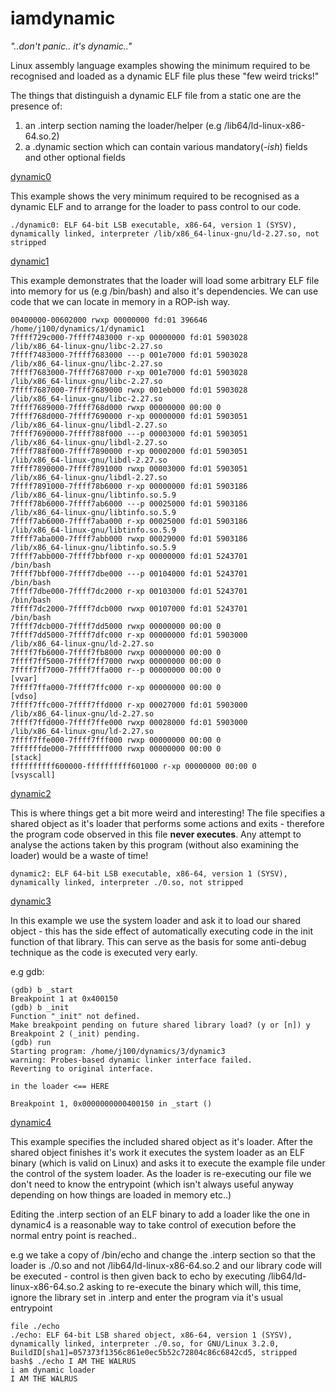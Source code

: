 # iamdynamic

_"..don't panic.. it's dynamic.."_

Linux assembly language examples showing the minimum required to be recognised and loaded as a dynamic ELF file plus these "few weird tricks!" 

The things that distinguish a dynamic ELF file from a static one are the presence of:

1) an .interp section naming the loader/helper (e.g /lib64/ld-linux-x86-64.so.2) 
2) a .dynamic section which can contain various mandatory(_-ish_) fields and other optional fields   

[dynamic0](https://github.com/linuxthor/iamdynamic/blob/master/0/dynamic0.asm)

This example shows the very minimum required to be recognised as a dynamic ELF and to arrange for the loader to pass control to our code. 
```
./dynamic0: ELF 64-bit LSB executable, x86-64, version 1 (SYSV), dynamically linked, interpreter /lib/x86_64-linux-gnu/ld-2.27.so, not stripped
```
 
[dynamic1](https://github.com/linuxthor/iamdynamic/blob/master/1/dynamic1.asm)

This example demonstrates that the loader will load some arbitrary ELF file into memory for us (e.g /bin/bash) and also it's dependencies. We can use code that we can locate in memory in a ROP-ish way. 
```
00400000-00602000 rwxp 00000000 fd:01 396646                             /home/j100/dynamics/1/dynamic1
7ffff729c000-7ffff7483000 r-xp 00000000 fd:01 5903028                    /lib/x86_64-linux-gnu/libc-2.27.so
7ffff7483000-7ffff7683000 ---p 001e7000 fd:01 5903028                    /lib/x86_64-linux-gnu/libc-2.27.so
7ffff7683000-7ffff7687000 r-xp 001e7000 fd:01 5903028                    /lib/x86_64-linux-gnu/libc-2.27.so
7ffff7687000-7ffff7689000 rwxp 001eb000 fd:01 5903028                    /lib/x86_64-linux-gnu/libc-2.27.so
7ffff7689000-7ffff768d000 rwxp 00000000 00:00 0
7ffff768d000-7ffff7690000 r-xp 00000000 fd:01 5903051                    /lib/x86_64-linux-gnu/libdl-2.27.so
7ffff7690000-7ffff788f000 ---p 00003000 fd:01 5903051                    /lib/x86_64-linux-gnu/libdl-2.27.so
7ffff788f000-7ffff7890000 r-xp 00002000 fd:01 5903051                    /lib/x86_64-linux-gnu/libdl-2.27.so
7ffff7890000-7ffff7891000 rwxp 00003000 fd:01 5903051                    /lib/x86_64-linux-gnu/libdl-2.27.so
7ffff7891000-7ffff78b6000 r-xp 00000000 fd:01 5903186                    /lib/x86_64-linux-gnu/libtinfo.so.5.9
7ffff78b6000-7ffff7ab6000 ---p 00025000 fd:01 5903186                    /lib/x86_64-linux-gnu/libtinfo.so.5.9
7ffff7ab6000-7ffff7aba000 r-xp 00025000 fd:01 5903186                    /lib/x86_64-linux-gnu/libtinfo.so.5.9
7ffff7aba000-7ffff7abb000 rwxp 00029000 fd:01 5903186                    /lib/x86_64-linux-gnu/libtinfo.so.5.9
7ffff7abb000-7ffff7bbf000 r-xp 00000000 fd:01 5243701                    /bin/bash
7ffff7bbf000-7ffff7dbe000 ---p 00104000 fd:01 5243701                    /bin/bash
7ffff7dbe000-7ffff7dc2000 r-xp 00103000 fd:01 5243701                    /bin/bash
7ffff7dc2000-7ffff7dcb000 rwxp 00107000 fd:01 5243701                    /bin/bash
7ffff7dcb000-7ffff7dd5000 rwxp 00000000 00:00 0
7ffff7dd5000-7ffff7dfc000 r-xp 00000000 fd:01 5903000                    /lib/x86_64-linux-gnu/ld-2.27.so
7ffff7fb6000-7ffff7fb8000 rwxp 00000000 00:00 0
7ffff7ff5000-7ffff7ff7000 rwxp 00000000 00:00 0
7ffff7ff7000-7ffff7ffa000 r--p 00000000 00:00 0                          [vvar]
7ffff7ffa000-7ffff7ffc000 r-xp 00000000 00:00 0                          [vdso]
7ffff7ffc000-7ffff7ffd000 r-xp 00027000 fd:01 5903000                    /lib/x86_64-linux-gnu/ld-2.27.so
7ffff7ffd000-7ffff7ffe000 rwxp 00028000 fd:01 5903000                    /lib/x86_64-linux-gnu/ld-2.27.so
7ffff7ffe000-7ffff7fff000 rwxp 00000000 00:00 0
7ffffffde000-7ffffffff000 rwxp 00000000 00:00 0                          [stack]
ffffffffff600000-ffffffffff601000 r-xp 00000000 00:00 0                  [vsyscall]
```

[dynamic2](https://github.com/linuxthor/iamdynamic/blob/master/2/dynamic2.asm) 

This is where things get a bit more weird and interesting! The file specifies a shared object as it's loader that performs some actions and exits - therefore the program code observed in this file __never executes__. Any attempt to analyse the actions taken by this program (without also examining the loader) would be a waste of time!  
```
dynamic2: ELF 64-bit LSB executable, x86-64, version 1 (SYSV), dynamically linked, interpreter ./0.so, not stripped
```

[dynamic3](https://github.com/linuxthor/iamdynamic/blob/master/3/dynamic3.asm)

In this example we use the system loader and ask it to load our shared object - this has the side effect of automatically executing code in the init function of that library. This can serve as the basis for some anti-debug technique as the code is executed very early. 

e.g gdb:  
```
(gdb) b _start
Breakpoint 1 at 0x400150
(gdb) b _init
Function "_init" not defined.
Make breakpoint pending on future shared library load? (y or [n]) y
Breakpoint 2 (_init) pending.
(gdb) run
Starting program: /home/j100/dynamics/3/dynamic3 
warning: Probes-based dynamic linker interface failed.
Reverting to original interface.

in the loader <== HERE 

Breakpoint 1, 0x0000000000400150 in _start ()
```

[dynamic4](https://github.com/linuxthor/iamdynamic/blob/master/4/dynamic4.asm) 

This example specifies the included shared object as it's loader. After the shared object finishes it's work it executes the system loader as an ELF binary (which is valid on Linux) and asks it to execute the example file under the control of the system loader. As the loader is re-executing our file we don't need to know the entrypoint (which isn't always useful anyway depending on how things are loaded in memory etc..)

Editing the .interp section of an ELF binary to add a loader like the one in dynamic4 is a reasonable way to take control of execution before the normal entry point is reached..  

e.g we take a copy of /bin/echo and change the .interp section so that the loader is ./0.so and not /lib64/ld-linux-x86-64.so.2 and our library code will be executed - control is then given back to echo by executing /lib64/ld-linux-x86-64.so.2 asking to re-execute the binary which will, this time, ignore the library set in .interp and enter the program via it's usual entrypoint 
```
file ./echo
./echo: ELF 64-bit LSB shared object, x86-64, version 1 (SYSV), dynamically linked, interpreter ./0.so, for GNU/Linux 3.2.0, BuildID[sha1]=057373f1356c861e0ec5b52c72804c86c6842cd5, stripped
bash$ ./echo I AM THE WALRUS
i am dynamic loader
I AM THE WALRUS
```
